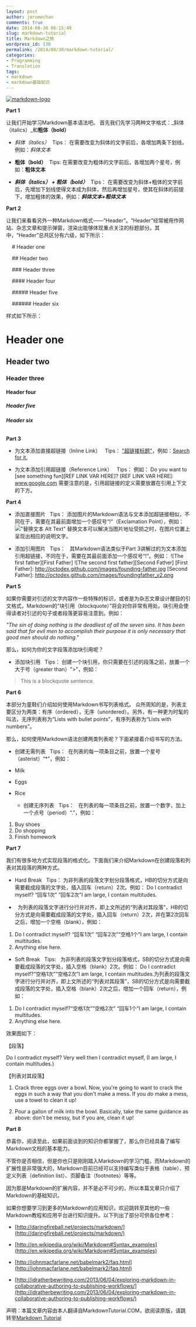 ```yaml
---
layout: post
author: jeromechan
comments: true
date: 2014-08-30 06:15:49
slug: markdown-tutorial
title: Markdown之旅
wordpress_id: 130
permalink: /2014/08/30/markdown-tutorial/
categories:
- Programming
- Translation
tags:
- markdown
- markdown基础知识
---
```


[![markdown-logo](/images/2014-08-30-markdown-tutorial/markdown-logo.png)](/images/2014-08-30-markdown-tutorial/markdown-logo.png)




**Part 1**




让我们开始学习Markdown基本语法吧。 首先我们先学习两种文字格式：_斜体（italics）_和**粗体（bold）**






	
  * _斜体（italics）_
 Tips：
在需要改变为斜体的文字前后，各增加两条下划线，例如：_斜体文本_



	
  * **粗体（bold）**
 Tips:
在需要改变为粗体的文字前后，各增加两个星号，例如：**粗体文本**



	
  * **_斜体（italics） + 粗体（bold）_**
 Tips：
在需要改变为斜体+粗体的文字前后，先增加下划线使得文本成为斜体，然后再增加星号，使其在斜体的前提下，增加粗体的效果，例如：**_斜体文本+粗体文本_**




**Part 2**




让我们来看看另外一种Markdown格式——“Header”。“Header”经常被用作网站、杂志文章和提示弹窗，渲染出能够体现重点关注的标题部分。其中，“Header”总共区分有六级，如下所示：




    # Header one




    ## Header two




    ### Header three




    #### Header four




    ##### Header five




    ###### Header six




样式如下所示：





# **Header one**




## **Header two**




### **Header three**




#### **Header four**




##### **Header five**




###### **Header six**




**Part 3**






	
  * 为文本添加直接超链接（Inline Link）
  Tips：
["超链接标题"]("超链接地址")，例如：[Search for it.](www.google.com)

	
  * 为文本添加引用超链接（Reference Link）
  Tips：
例如：
Do you want to [see something fun][REF LINK VAR HERE]?
[REF LINK VAR HERE]: www.google.com
需要注意的是，引用超链接的定义需要放置在引用上下文的下方。




**Part 4**






	
  * 添加直接图片
  Tips：
添加图片的Markdown语法与文本添加超链接相似，不同在于，需要在其最前面增加一个感叹号“!”（Exclamation Point），例如：
!["替换文本 Alt Text"]("图片地址")
替换文本可以解决当图片地址受损之时，在图片位置上呈现出相应的说明文字。

	
  * 添加引用图片
  Tips：
  其Markdown语法类似于Part 3讲解过的为文本添加引用超链接，不同在于，需要在其最前面添加一个感叹号“!”。例如：
![The first father][First Father]
![The second first father][Second Father]
[First Father]: http://octodex.github.com/images/founding-father.jpg
[Second Father]: http://octodex.github.com/images/foundingfather_v2.png




**Part 5**




如果你需要对引述的文字内容作一些特殊的标识，或者是为杂志文章设计醒目的引文格式，Markdown的“块引用（blockquote）”将会对你非常有用处。块引用会使得读者对引述的句子或者段落更容易注意到。例如：




_"The sin of doing nothing is the deadliest of all the seven sins. It has been said that for evil men to accomplish their purpose it is only necessary that good men should do nothing."_




那么，如何为你的文字段落添加块引用呢？






	
  * 添加块引用
  Tips：
创建一个块引用，你只需要在引述的段落之前，放置一个大于号（greater than）">"，例如：
> This is a blockquote sentence.




**Part 6**




本部分为童鞋们介绍如何使用Markdown书写列表格式。 众所周知的是，列表主要区分为两类：有序（ordered），无序（unordered）。另外，有一种更为时髦的叫法，无序列表称为“Lists with bullet points”，有序列表称为“Lists with numbers”。




那么，如何使用Markdown语法创建两类列表呢？下面紧接着介绍书写的方法。






	
  * 创建无需列表
  Tips：
 在列表的每一项条目之前，放置一个星号（asterist）“*”，例如：
* Milk
* Eggs
* Rice

	
  * 创建无序列表
  Tips：
  在列表的每一项条目之前，放置一个数字，加上一个点号（period）“.”，例如：
1. Buy shoes
2. Do shopping
3. Finish homework




**Part 7**




我们有很多地方式实现段落的格式化。下面我们来介绍Markdown在创建段落和列表对其段落的两种方式。






	
  * Hard Break
  Tips：
为非列表的段落文字划分段落格式，HB的切分方式是向需要截成段落的文字处，插入回车（return）2次。例如：
Do I contradict myself?
“回车1次”
“回车2次”I am large, I contain multitudes.

	
  *   为列表的段落文字进行分行并对齐，即上文所述的“列表对其段落”，HB的切分方式是向需要截成段落的文字处，插入回车（return）2次，并在第2次回车之后，增加一个空格（blank），例如：
1. Do I contradict myself?
“回车1次”
“回车2次”“空格1个”I am large, I contain multitudes.
2. Anything else here.

	
  * Soft Break
  Tips:
  为非列表的段落文字划分段落格式，SB的切分方式是向需要截成段落的文字处，插入空格（blank）2次。例如：
Do I contradict myself?“空格1次”“空格2次”I am large, I contain multitudes.为列表的段落文字进行分行并对齐，即上文所述的“列表对其段落”，SB的切分方式是向需要截成段落的文字处，插入空格（blank）2次之后，增加一个回车（return），例如：
1. Do I contradict myself?“空格1次”“空格2次”
“回车1个”I am large, I contain multitudes.
2. Anything else here.




效果图如下：




【段落】




Do I contradict myself?
Very well then I contradict myself,
(I am large, I contain multitudes.)




【列表对其段落】






	
  1. Crack three eggs over a bowl.
Now, you're going to want to crack the eggs in such a way that you don't make a mess. If you _do_ make a mess, use a towel to clean it up!

	
  2. Pour a gallon of milk into the bowl.
Basically, take the same guidance as above: don't be messy, but if you are, clean it up!




**Part 8**




恭喜你，阅读至此，如果前面谈到的知识你都掌握了，那么你已经具备了编写Markdown文档的基本能力。




不管你是否相信，但是你也只是刚刚踏入Markdown的学习门槛，而Markdown的扩展性是非常强大的，Markdown目前已经可以支持编写类似于表格（table）、预定义列表（definition list）、页脚备注（footnotes）等等。




因为那是Markdown的扩展内容，并不是必不可少的，所以本篇文章只介绍了Markdown的基础知识。




如果你想要学习到更多的Markdown的应用知识，欢迎跳转至其他的一些Markdown教程和应用平台进行知识提升。以下列出了部分可供各位参考：






	
  * [http://daringfireball.net/projects/markdown/](http://daringfireball.net/projects/markdown/)

	
  * [http://en.wikipedia.org/wiki/Markdown#Syntax_examples](http://en.wikipedia.org/wiki/Markdown#Syntax_examples)

	
  * [http://johnmacfarlane.net/babelmark2/faq.html](http://johnmacfarlane.net/babelmark2/faq.html)

	
  * [http://idratherbewriting.com/2013/06/04/exploring-markdown-in-collaborative-authoring-to-publishing-workflows/](http://idratherbewriting.com/2013/06/04/exploring-markdown-in-collaborative-authoring-to-publishing-workflows/)




声明：本篇文章内容由本人翻译自MarkdownTutorial.COM，欲阅读原版，请跳转至[Markdown Tutorial](http://markdowntutorial.com/)
